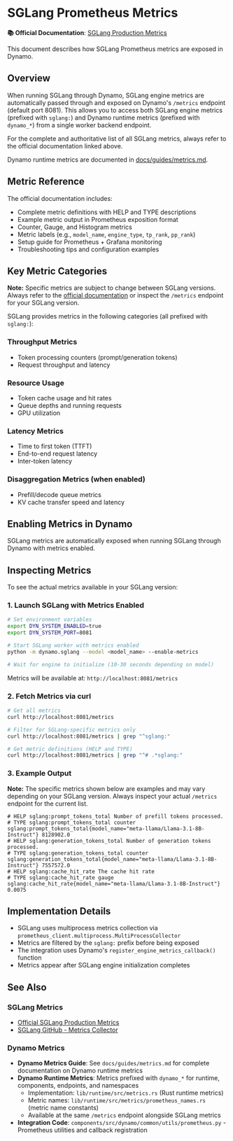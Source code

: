 # SGLang Prometheus Metrics

**📚 Official Documentation**: [SGLang Production Metrics](https://docs.sglang.ai/references/production_metrics.html)

This document describes how SGLang Prometheus metrics are exposed in Dynamo.

## Overview

When running SGLang through Dynamo, SGLang engine metrics are automatically passed through and exposed on Dynamo's `/metrics` endpoint (default port 8081). This allows you to access both SGLang engine metrics (prefixed with `sglang:`) and Dynamo runtime metrics (prefixed with `dynamo_*`) from a single worker backend endpoint.

For the complete and authoritative list of all SGLang metrics, always refer to the official documentation linked above.

Dynamo runtime metrics are documented in [docs/guides/metrics.md](../../../docs/guides/metrics.md).

## Metric Reference

The official documentation includes:
- Complete metric definitions with HELP and TYPE descriptions
- Example metric output in Prometheus exposition format
- Counter, Gauge, and Histogram metrics
- Metric labels (e.g., `model_name`, `engine_type`, `tp_rank`, `pp_rank`)
- Setup guide for Prometheus + Grafana monitoring
- Troubleshooting tips and configuration examples

## Key Metric Categories

**Note:** Specific metrics are subject to change between SGLang versions. Always refer to the [official documentation](https://docs.sglang.ai/references/production_metrics.html) or inspect the `/metrics` endpoint for your SGLang version.

SGLang provides metrics in the following categories (all prefixed with `sglang:`):

### Throughput Metrics
- Token processing counters (prompt/generation tokens)
- Request throughput and latency

### Resource Usage
- Token cache usage and hit rates
- Queue depths and running requests
- GPU utilization

### Latency Metrics
- Time to first token (TTFT)
- End-to-end request latency
- Inter-token latency

### Disaggregation Metrics (when enabled)
- Prefill/decode queue metrics
- KV cache transfer speed and latency

## Enabling Metrics in Dynamo

SGLang metrics are automatically exposed when running SGLang through Dynamo with metrics enabled.

## Inspecting Metrics

To see the actual metrics available in your SGLang version:

### 1. Launch SGLang with Metrics Enabled

```bash
# Set environment variables
export DYN_SYSTEM_ENABLED=true
export DYN_SYSTEM_PORT=8081

# Start SGLang worker with metrics enabled
python -m dynamo.sglang --model <model_name> --enable-metrics

# Wait for engine to initialize (10-30 seconds depending on model)
```

Metrics will be available at: `http://localhost:8081/metrics`

### 2. Fetch Metrics via curl

```bash
# Get all metrics
curl http://localhost:8081/metrics

# Filter for SGLang-specific metrics only
curl http://localhost:8081/metrics | grep "^sglang:"

# Get metric definitions (HELP and TYPE)
curl http://localhost:8081/metrics | grep "^# .*sglang:"
```

### 3. Example Output

**Note:** The specific metrics shown below are examples and may vary depending on your SGLang version. Always inspect your actual `/metrics` endpoint for the current list.

```
# HELP sglang:prompt_tokens_total Number of prefill tokens processed.
# TYPE sglang:prompt_tokens_total counter
sglang:prompt_tokens_total{model_name="meta-llama/Llama-3.1-8B-Instruct"} 8128902.0
# HELP sglang:generation_tokens_total Number of generation tokens processed.
# TYPE sglang:generation_tokens_total counter
sglang:generation_tokens_total{model_name="meta-llama/Llama-3.1-8B-Instruct"} 7557572.0
# HELP sglang:cache_hit_rate The cache hit rate
# TYPE sglang:cache_hit_rate gauge
sglang:cache_hit_rate{model_name="meta-llama/Llama-3.1-8B-Instruct"} 0.0075
```

## Implementation Details

- SGLang uses multiprocess metrics collection via `prometheus_client.multiprocess.MultiProcessCollector`
- Metrics are filtered by the `sglang:` prefix before being exposed
- The integration uses Dynamo's `register_engine_metrics_callback()` function
- Metrics appear after SGLang engine initialization completes

## See Also

### SGLang Metrics
- [Official SGLang Production Metrics](https://docs.sglang.ai/references/production_metrics.html)
- [SGLang GitHub - Metrics Collector](https://github.com/sgl-project/sglang/blob/main/python/sglang/srt/metrics/collector.py)

### Dynamo Metrics
- **Dynamo Metrics Guide**: See `docs/guides/metrics.md` for complete documentation on Dynamo runtime metrics
- **Dynamo Runtime Metrics**: Metrics prefixed with `dynamo_*` for runtime, components, endpoints, and namespaces
  - Implementation: `lib/runtime/src/metrics.rs` (Rust runtime metrics)
  - Metric names: `lib/runtime/src/metrics/prometheus_names.rs` (metric name constants)
  - Available at the same `/metrics` endpoint alongside SGLang metrics
- **Integration Code**: `components/src/dynamo/common/utils/prometheus.py` - Prometheus utilities and callback registration
